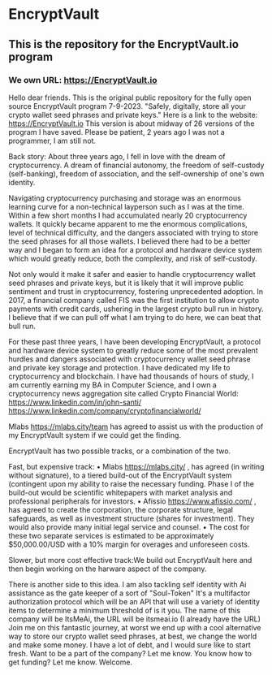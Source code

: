 # EncryptVault
## This is the repository for the EncryptVault.io program
### We own URL: https://EncryptVault.io

Hello dear friends. This is the original public repository for the fully open source EncryptVault program 7-9-2023. "Safely, digitally, store all your crypto wallet seed phrases and private keys." Here is a link to the website: https://EncryptVault.io This version is about midway of 26 versions of the program I have saved. Please be patient, 2 years ago I was not a programmer, I am still not.

Back story: About three years ago, I fell in love with the dream of cryptocurrency. A dream of financial autonomy, the freedom of self-custody (self-banking), freedom of association, and the self-ownership of one's own identity.

Navigating cryptocurrency purchasing and storage was an enormous learning curve for a non-technical layperson such as I was at the time. Within a few short months I had accumulated nearly 20 cryptocurrency wallets. It quickly became apparent to me the enormous complications, level of technical difficulty, and the dangers associated with trying to store the seed phrases for all those wallets. I believed there had to be a better way and I began to form an idea for a protocol and hardware device system which would greatly reduce, both the complexity, and risk of self-custody.

Not only would it make it safer and easier to handle cryptocurrency wallet seed phrases and private keys, but it is likely that it will improve public sentiment and trust in cryptocurrency, fostering unprecedented adoption. In 2017, a financial company called FIS was the first institution to allow crypto payments with credit cards, ushering in the largest crypto bull run in history. I believe that if we can pull off what I am trying to do here, we can beat that bull run.

For these past three years, I have been developing EncryptVault, a protocol and hardware device system to greatly reduce some of the most prevalent hurdles and dangers associated with cryptocurrency wallet seed phrase and private key storage and protection. I have dedicated my life to cryptocurrency and blockchain. I have had thousands of hours of study, I am currently earning my BA in Computer Science, and I own a cryptocurrency news aggregation site called Crypto Financial World: https://www.linkedin.com/in/john-santi/ https://www.linkedin.com/company/cryptofinancialworld/

Mlabs https://mlabs.city/team has agreed to assist us with the production of my EncryptVault system if we could get the finding.

EncryptVault has two possible tracks, or a combination of the two.

Fast, but expensive track: • Mlabs https://mlabs.city/ , has agreed (in writing without signature), to a tiered build-out of the EncryptVault system (contingent upon my ability to raise the necessary funding. Phase I of the build-out would be scientific whitepapers with market analysis and professional peripherals for investors. • Afissio https://www.afissio.com/ , has agreed to create the corporation, the corporate structure, legal safeguards, as well as investment structure (shares for investment). They would also provide many initial legal service and counsel. • The cost for these two separate services is estimated to be approximately $50,000.00/USD with a 10% margin for overages and unforeseen costs.

Slower, but more cost effective track:We build out EncryptVault here and then begin working on the harware aspect of the company.

There is another side to this idea. I am also tackling self identity with Ai assistance as the gate keeper of a sort of "Soul-Token" It's a multifactor authorization protocol which will be an API that will use a variety of identity items to determine a minimum threshold of is it you. The name of this company will be ItsMeAi, the URL will be itsmeai.io (I already have the URL) Join me on this fantastic journey, at worst we end up with a cool alternative way to store our crypto wallet seed phrases, at best, we change the world and make some money. I have a lot of debt, and I would sure like to start fresh. Want to be a part of the company? Let me know. You know how to get funding? Let me know. Welcome.
